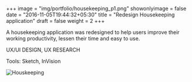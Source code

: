 +++
image = "img/portfolio/housekeeping_p1.png"
showonlyimage = false
date = "2016-11-05T19:44:32+05:30"
title = "Redesign Housekeeping application"
draft = false
weight = 2
+++

A housekeeping application was redesigned to help users improve their working productivity, lessen their time and easy to use.

UX/UI DESIGN, UX RESEARCH

Tools: Sketch, InVision
<!--more-->

![Houskeeping](/img/portfolio/housekeeping.png)
